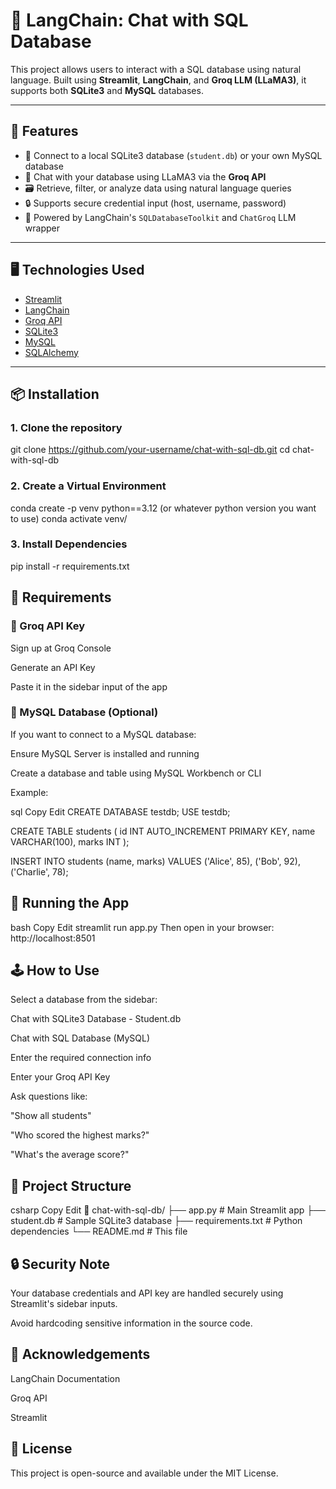 # 💬 LangChain: Chat with SQL Database

This project allows users to interact with a SQL database using natural language. Built using **Streamlit**, **LangChain**, and **Groq LLM (LLaMA3)**, it supports both **SQLite3** and **MySQL** databases.

---

## 🚀 Features

- 🔌 Connect to a local SQLite3 database (`student.db`) or your own MySQL database
- 🧠 Chat with your database using LLaMA3 via the **Groq API**
- 🗃️ Retrieve, filter, or analyze data using natural language queries
- 🔒 Supports secure credential input (host, username, password)
- 🧰 Powered by LangChain's `SQLDatabaseToolkit` and `ChatGroq` LLM wrapper

---

## 🖥️ Technologies Used

- [Streamlit](https://streamlit.io/)
- [LangChain](https://www.langchain.com/)
- [Groq API](https://console.groq.com/)
- [SQLite3](https://www.sqlite.org/index.html)
- [MySQL](https://www.mysql.com/)
- [SQLAlchemy](https://www.sqlalchemy.org/)

---

## 📦 Installation

### 1. Clone the repository
git clone https://github.com/your-username/chat-with-sql-db.git
cd chat-with-sql-db

### 2. Create a Virtual Environment
conda create -p venv python==3.12 (or whatever python version you want to use)
conda activate venv/

### 3. Install Dependencies
pip install -r requirements.txt

## 🔑 Requirements
### 🔹 Groq API Key
Sign up at Groq Console

Generate an API Key

Paste it in the sidebar input of the app

### 🔹 MySQL Database (Optional)
If you want to connect to a MySQL database:

Ensure MySQL Server is installed and running

Create a database and table using MySQL Workbench or CLI

Example:

sql
Copy
Edit
CREATE DATABASE testdb;
USE testdb;

CREATE TABLE students (
    id INT AUTO_INCREMENT PRIMARY KEY,
    name VARCHAR(100),
    marks INT
);

INSERT INTO students (name, marks) VALUES 
('Alice', 85),
('Bob', 92),
('Charlie', 78);

## 🧪 Running the App
bash
Copy
Edit
streamlit run app.py
Then open in your browser: http://localhost:8501

## 🕹️ How to Use
Select a database from the sidebar:

Chat with SQLite3 Database - Student.db

Chat with SQL Database (MySQL)

Enter the required connection info

Enter your Groq API Key

Ask questions like:

"Show all students"

"Who scored the highest marks?"

"What's the average score?"

## 🧠 Project Structure
csharp
Copy
Edit
📁 chat-with-sql-db/
├── app.py                # Main Streamlit app
├── student.db            # Sample SQLite3 database
├── requirements.txt      # Python dependencies
└── README.md             # This file

## 🔒 Security Note
Your database credentials and API key are handled securely using Streamlit's sidebar inputs.

Avoid hardcoding sensitive information in the source code.

## 🤝 Acknowledgements
LangChain Documentation

Groq API

Streamlit

## 📃 License
This project is open-source and available under the MIT License.
